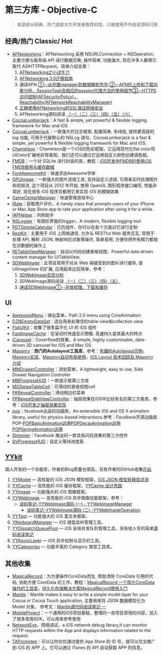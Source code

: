 # 第三方库 - Objective-C
> 收录部分经典、热门或是大牛开发者推荐的库，只做使用不作阅读源码只用

## 经典/热门 Classic/ Hot
- [AFNetworking][1]：AFNetworking 采用 NSURLConnection + NSOperation, 主要方便与服务端 API 进行数据交换, 操作简单, 功能强大, 现在许多人都用它取代 ASIHTTPRequest。简单介绍文章：
	1. [AFNetworking之小试牛刀][2]
	2. [AFNetworking 3.0迁移指南][3]
	3. 通读AFN [①--从创建manager到数据解析完毕][4],[②--AFN的上传和下载功能分析、SessionTask及相应的session代理方法的使用细节][5][③--HTTPS访问控制(AFSecurityPolicy)，Reachability(AFNetworkReachabilityManager)][6]
	4. [正确使用AFNetworking的SSL保证网络安全][7]
	5. AFNetworking源码阅读 [（一）][8][（二）][9][（三）][10][（四）][11][（五）][12][（六）][13]
- [CocoaLumberjack][14]：A fast & simple, yet powerful & flexible logging framework for Mac and iOS
- [CocoaLumberjack][15]：一款强大的日志框架, 配置简单, 多线程, 提供更高级的 log 功能, 可用于代替默认的 NSLog 语句。CocoaLumberjack is a fast & simple, yet powerful & flexible logging framework for Mac and iOS.
- [Chameleon][16]：Chameleon是一个iOS的色彩框架。它运用现代化flat color将UIColor扩展地非常美观。我们还可以通过它运用自定义颜色创建调色板。
- [FMDB][17]：一个对 SQLite 进行封装的库，教程：[iOS开发中FMDB的使用][18][iOS FMDB使用与缓存数据][19]
- [FontAwesomeKit][20]：快速添加Awesome字体
- [GPUImage][21]：一款强大的图片滤镜工具, 支持自定义滤镜, 可用来实时处理图片和视频流, 这个项目从 2012 年开始, 使用 OpenGL 图形程序接口编写, 性能非常好, 现在很多 iOS 程序员都用它来实现 iOS 的模糊效果
- [GameCenterManager][22]：快速管理游戏中心
- [iRate][23]：获取用户评价，A handy class that prompts users of your iPhone or Mac App Store app to rate your application after using it for a while. 
- [IAPHelper][24]：内购助手
- [NSLogger][25]：有图形界面的logger，A modern, flexible logging tool
- [PDTSimpleCalendar][26]：日历组件，你可以在各个方面对它进行定制
- [RestKit][27]：主要用于 iOS 上网络通信, 允许与 RESTful Web 服务交互, 常用于处理 API, 解析 JSON, 映射响应对象等操作, 简单易用, 方便你把所有精力都放在对数据的操作上
- [RETableViewManager][28]：自动以代码创建表格视图，Powerful data driven content manager for UITableView.
- [SDWebImage][29]：此项目常用于对从 Web 端接受到的图片进行缓存, 是 UIImageView 的扩展, 应用起来比较简单，参考：
	1. [SDWebImage实现分析][30]
	2. SDWebImage源码阅读 [（一）][31][（二）][32][（三）][33][（四）][34][（五）][35]
	3. [通读SDWebImage①--总体梳理、下载和缓存][36]


## UI
- [AwesomeMenu][37]：弹出菜单，Path 2.0 menu using CoreAnimation
- [DZNEmptyDataSet][38]：适合用来处理空的table view和collection view
- [FlatUIKit][39]：收集了很多扁平化 UI 的 iOS 组件
- [FastImageCache][40]：在滚动时快速显示图像, 高速持久是其最大的特点
- [iCarousel][41]：Coverflow的效果，A simple, highly customisable, data-driven 3D carousel for iOS and Mac OS
- [Masonry][42]：**热门的Autolayout工具库**，参考：[有趣的Autolayout示例-Masonry实现][43]，[Masonry自动布局使用][44]，[iOS Layout 技术回顾及 Masonry 介绍][45]
- [MMDrawerController][46]：测划菜单，A lightweight, easy to use, Side Drawer Navigation Controller
- [MBProgressHUD][47]：一款提示框第三方库
- [MGSwipeTableCell][48]：可滑动的表格视图cell
- [PKRevealController][49]：滑动侧边栏菜单
- [PPRevealSideViewController][50]：抽屉效果在iOS中比较有名的第三方类库，参考：[iOS开发之抽屉效果实现][51]
- [pop][52]：facebook出品的动画库，An extensible iOS and OS X animation library, useful for physics-based interactions.参考：Facebook开源动画库 POP-[POPBasicAnimation运用][53][POPDecayAnimation运用][54][POPSpringAnimation运用][55]
- [Shimmer][56]：Facebook 推出的一款具有闪烁效果的第三方控件
- [SVProgressHUD][57]：自定义等待进度条


## [YYkit][58]
国人开发的一个全能库，作者的Blog质量也很高，另有作者的GitHub收集[在此][59]
1. [YYModel][60] — 高性能的 iOS JSON 模型框架，[iOS JSON 模型转换库评测][61]
2. [YYCache][62] — 高性能的 iOS 缓存框架，[YYCache 设计思路][63]
3. [YYImage][64] — 功能强大的 iOS 图像框架。
4. [YYWebImage][65] — 高性能的 iOS 异步图像加载框架，参考：
	- [读码笔记-YYWebImage源码 (一) - YYWebImageManager][66]
		- [读码笔记-YYWebImage源码 (二) -YYWebImageOperation][67]
5. [YYText][68] — 功能强大的 iOS 富文本框架。
6. [YKeyboardManager][69] — iOS 键盘监听管理工具。
7. [YYDispatchQueuePool][70] — iOS 全局并发队列管理工具。另有他人写的简单[源码阅读笔记][71]
8. [YYAsyncLayer][72] — iOS 异步绘制与显示的工具。
9. [YYCategories][73] — 功能丰富的 Category 类型工具库。


## 其他收集
- [MagicalRecord][74]：为方便操作CoreData而生, 帮助清除 CoreData 引用的代码, 协助方便 CoreData 的工作，教程：[MagicalRecord,一个简化CoreData操作的工具库][75]，[持久化存储解决方案MagicalRecord使用入门][76]
- [Mantle][77]：Mantle makes it easy to write a simple model layer for your Cocoa or Cocoa Touch application, 主要用来将 JSON 数据模型化为 Model 对象， 参考文：[Mantle源代码阅读笔记 一][78]
- [MobileProject][79]：一个通用的IOS项目基础，整理的一些项目常用的内容，加入了很多常用SDK，可以用来参考使用
- [NetworkEye][80]，网络调试，a iOS network debug library,It can monitor HTTP requests within the App and displays information related to the request.
- [TAPromotee][81]：可以让你仅仅通过提供 App Store 的 ID 号，就可以交叉推广到 iOS 的 APP 上。它可以通过 iTunes 的 API 自动获取 APP 的信息。

[1]:	https://github.com/AFNetworking/AFNetworking "AFNetworking"
[2]:	http://www.jianshu.com/p/8cc137ac26f0 "AFNetworking之小试牛刀"
[3]:	http://www.jianshu.com/p/047463a7ce9b "AFNetworking 3.0迁移指南"
[4]:	http://www.cnblogs.com/Mike-zh/p/5167017.html "通读AFN①--从创建manager到数据解析完毕"
[5]:	http://www.cnblogs.com/Mike-zh/p/5172389.html "通读AFN②--AFN的上传和下载功能分析、SessionTask及相应的session代理方法的使用细节"
[6]:	http://www.cnblogs.com/Mike-zh/p/5174238.html "通读AFN③--HTTPS访问控制(AFSecurityPolicy)，Reachability(AFNetworkReachabilityManager)"
[7]:	http://www.jianshu.com/p/4102b817ff2f "正确使用AFNetworking的SSL保证网络安全"
[8]:	http://www.cnblogs.com/polobymulberry/p/5081049.html "【原】AFNetworking源码阅读（一）"
[9]:	http://www.cnblogs.com/polobymulberry/p/5131983.html "【原】AFNetworking源码阅读（二）"
[10]:	http://www.cnblogs.com/polobymulberry/p/5140806.html "【原】AFNetworking源码阅读（三）"
[11]:	http://www.cnblogs.com/polobymulberry/p/5160946.html "【原】AFNetworking源码阅读（四）"
[12]:	http://www.cnblogs.com/polobymulberry/p/5170093.html "【原】AFNetworking源码阅读（五）"
[13]:	http://www.cnblogs.com/polobymulberry/p/5174298.html "【原】AFNetworking源码阅读（六）"
[14]:	https://github.com/CocoaLumberjack/CocoaLumberjack "CocoaLumberjack"
[15]:	https://github.com/CocoaLumberjack/CocoaLumberjack "CocoaLumberjack"
[16]:	https://github.com/ViccAlexander/Chameleon "Chameleon"
[17]:	https://github.com/ccgus/fmdb "FMDB"
[18]:	http://www.cnblogs.com/jerehedu/p/5025950.html "iOS开发中FMDB的使用"
[19]:	http://www.jianshu.com/p/968c381cb7d7 "iOS FMDB使用与缓存数据"
[20]:	https://github.com/PrideChung/FontAwesomeKit "FontAwesomeKit"
[21]:	https://github.com/BradLarson/GPUImage "GPUImage"
[22]:	https://github.com/nihalahmed/GameCenterManager "GameCenterManager"
[23]:	https://github.com/nicklockwood/iRate "iRate"
[24]:	https://github.com/saturngod/IAPHelper "IAPHelper"
[25]:	https://github.com/fpillet/NSLogger "NSLogger"
[26]:	https://github.com/jivesoftware/PDTSimpleCalendar "PDTSimpleCalendar"
[27]:	https://github.com/RestKit/RestKit "RestKit"
[28]:	https://github.com/romaonthego/RETableViewManager "RETableViewManager"
[29]:	https://github.com/rs/SDWebImage "SDWebImage"
[30]:	http://southpeak.github.io/blog/2015/02/07/sourcecode-sdwebimage/ "SDWebImage实现分析"
[31]:	http://www.cnblogs.com/polobymulberry/p/5010303.html "【原】SDWebImage源码阅读（一）"
[32]:	http://www.cnblogs.com/polobymulberry/p/5012649.html "【原】SDWebImage源码阅读（二）"
[33]:	http://www.cnblogs.com/polobymulberry/p/5017995.html "【原】SDWebImage源码阅读（三）"
[34]:	http://www.cnblogs.com/polobymulberry/p/5060110.html "【原】SDWebImage源码阅读（四）"
[35]:	http://www.cnblogs.com/polobymulberry/p/5016439.html "【原】SDWebImage源码阅读（五）"
[36]:	http://www.cnblogs.com/Mike-zh/p/5204240.html "通读SDWebImage①--总体梳理、下载和缓存"
[37]:	https://github.com/levey/AwesomeMenu "AwesomeMenu"
[38]:	https://github.com/dzenbot/DZNEmptyDataSet "DZNEmptyDataSet"
[39]:	https://github.com/Grouper/FlatUIKit "FlatUIKit"
[40]:	https://github.com/path/FastImageCache "FastImageCache"
[41]:	https://github.com/nicklockwood/iCarousel "iCarousel"
[42]:	https://github.com/SnapKit/Masonry "Masonry"
[43]:	http://tutuge.me/2015/05/23/autolayout-example-with-masonry/ "有趣的Autolayout示例-Masonry实现"
[44]:	http://www.cnblogs.com/salam/p/5054474.html "Masonry自动布局使用"
[45]:	http://www.taijicoder.com/2015/12/12/iOS-Layout-and-Masnory/ "iOS Layout 技术回顾及 Masonry 介绍"
[46]:	https://github.com/mutualmobile/MMDrawerController "MMDrawerController"
[47]:	https://github.com/jdg/MBProgressHUD "MBProgressHUD"
[48]:	https://github.com/MortimerGoro/MGSwipeTableCell "MGSwipeTableCell"
[49]:	https://github.com/pkluz/PKRevealController "PKRevealController"
[50]:	https://github.com/ipup/PPRevealSideViewController "PPRevealSideViewController"
[51]:	http://ios.jobbole.com/83402/ "iOS开发之抽屉效果实现"
[52]:	https://github.com/facebook/pop "pop"
[53]:	http://www.cnblogs.com/wujy/p/5191220.html "Facebook开源动画库 POP-POPBasicAnimation运用"
[54]:	http://www.cnblogs.com/wujy/p/5194029.html "Facebook开源动画库 POP-POPDecayAnimation运用"
[55]:	http://www.cnblogs.com/wujy/p/5191521.html "Facebook开源动画库 POP-POPSpringAnimation运用"
[56]:	https://github.com/facebook/Shimmer "Shimmer"
[57]:	https://github.com/TransitApp/SVProgressHUD "SVProgressHUD"
[58]:	https://github.com/ibireme/YYKit
[59]:	http://github.ibireme.com/github/list/ios/#
[60]:	https://github.com/ibireme/YYModel
[61]:	http://blog.ibireme.com/2015/10/23/ios_model_framework_benchmark/ "iOS JSON 模型转换库评测"
[62]:	https://github.com/ibireme/YYCache
[63]:	http://blog.ibireme.com/2015/10/26/yycache/ "YYCache 设计思路"
[64]:	https://github.com/ibireme/YYImage
[65]:	https://github.com/ibireme/YYWebImage
[66]:	http://huangshaohua.cn/2015/12/29/du-ma-bi-ji-yywebimageyuan-ma/ "读码笔记-YYWebImage源码 (一) - YYWebImageManager"
[67]:	http://huangshaohua.cn/2016/01/02/du-ma-bi-ji-yywebimageyuan-ma-er-yywebimageoperation/ "读码笔记-YYWebImage源码 (二) -YYWebImageOperation"
[68]:	https://github.com/ibireme/YYText
[69]:	https://github.com/ibireme/YYKeyboardManager "YYKeyboardManager"
[70]:	https://github.com/ibireme/YYDispatchQueuePool "YYDispatchQueuePool"
[71]:	http://kittenyang.com/yydispatchqueuepool-learning-note/ "YYDispatchQueuePool 源码阅读笔记"
[72]:	https://github.com/ibireme/YYAsyncLayer "YYAsyncLayer"
[73]:	https://github.com/ibireme/YYCategories
[74]:	https://github.com/magicalpanda/MagicalRecord "MagicalRecord"
[75]:	http://segmentfault.com/a/1190000004132110 "MagicalRecord,一个简化CoreData操作的工具库"
[76]:	http://www.cocoachina.com/ios/20151214/14649.html
[77]:	https://github.com/Mantle/Mantle "Mantle"
[78]:	http://blog.csdn.net/colorapp/article/details/50277317 "Mantle源代码阅读笔记 一"
[79]:	https://github.com/wujunyang/MobileProject "MobileProject"
[80]:	https://github.com/coderyi/NetworkEye "NetworkEye"
[81]:	https://github.com/JanC/TAPromotee "TAPromotee"